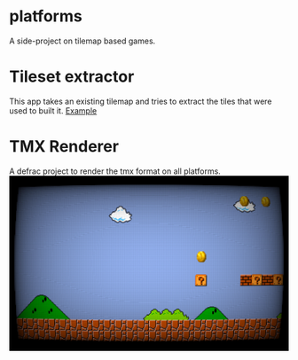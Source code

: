 # platforms
A side-project on tilemap based games.

# Tileset extractor
This app takes an existing tilemap and tries to extract the tiles that were used to built it.
[Example](http://cache.andre-michelle.com/tools/html/tileset-extractor.html)

# TMX Renderer
A defrac project to render the tmx format on all platforms.
![Alt text](/~/platformer-screenshot-mario.png?raw=true "Screenshot with super-mario tileset and monitor shading")